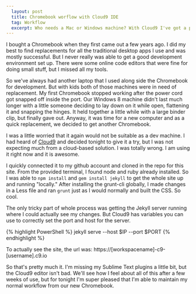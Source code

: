 ```yaml
---
  layout: post
  title: Chromebook worflow with Cloud9 IDE
  tag: Workflow
  excerpt: Who needs a Mac or Windows machine? With Cloud9 I've got a pretty sweet dev environment on a Chromebook.
---
```


I bought a Chromebook when they first came out a few years ago. I did my best to find replacements for all the traditional desktop apps I use and was mostly successful. But I never really was able to get a good development environment set up. There were some online code editors that were fine for doing small stuff, but I missed all my tools.

So we've always had another laptop that I used along side the Chromebook for development. But with kids both of those machines were in need of replacement. My first Chromebook stopped working after the power cord got snapped off inside the port. Our Windows 8 machine didn't last much longer with a little someone deciding to lay down on it while open, flattening it and snapping the hinges. It held together a little while with a large binder clip, but finally gave out. Anyway, it was time for a new computer and as a quick replacement, we decided to get another Chromebook.

I was a little worried that it again would not be suitable as a dev machine. I had heard of [Cloud9](https://c9.io/) and decided tonight to give it a try, but I was not expecting much from a cloud-based solution. I was totally wrong. I am using it right now and it is awesome.

I quickly connected it to my github account and cloned in the repo for this site. From the provided terminal, I found node and ruby already installed. So I was able to `npm install` and `gem install jekyll` to get the whole site up and running "locally." After installing the grunt-cli globally, I made changes in a Less file and ran `grunt` just as I would normally and built the CSS. So cool.

The only tricky part of whole process was getting the Jekyll server running where I could actually see my changes. But Cloud9 has variables you can use to correctly set the port and host for the server.

{% highlight PowerShell %}
jekyll serve --host $IP --port $PORT
{% endhighlight %}

To actually see the site, the url was: https://[workspacename]-c9-[username].c9.io

So that's pretty much it. I'm missing my Sublime Text plugins a little bit, but the Cloud9 editor isn't bad. We'll see how I feel about all of this after a few weeks of use, but for tonight I'm super pleased that I'm able to maintain my normal workflow from our new Chromebook.